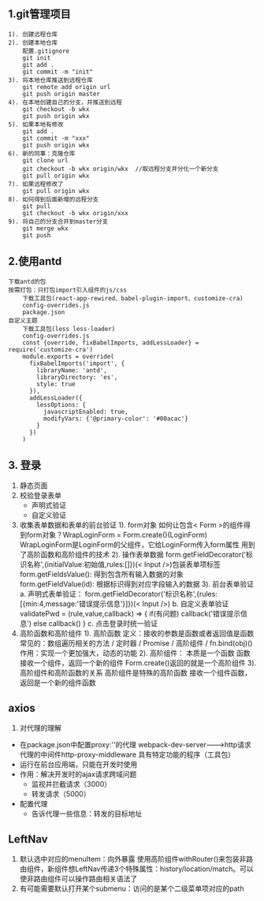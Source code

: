 ## 1.git管理项目
    1). 创建远程仓库
    2). 创建本地仓库
        配置.gitignore
        git init
        git add .
        git commit -m "init"
    3). 将本地仓库推送到远程仓库
        git remote add origin url
        git push origin master
    4). 在本地创建自己的分支，并推送到远程
        git checkout -b wkx
        git push origin wkx
    5). 如果本地有修改
        git add .
        git commit -m "xxx"
        git push origin wkx
    6). 新的同事：克隆仓库
        git clone url
        git checkout -b wkx origin/wkx  //取远程分支并分化一个新分支
        git pull origin wkx
    7). 如果远程修改了
        git pull origin wkx
    8). 如何得到后面新增的远程分支
        git pull
        git checkout -b wkx origin/xxx
    9). 将自己的分支合并到master分支
        git merge wkx
        git push
## 2.使用antd
    下载antd的包
    按需打包：只打包import引入组件的js/css
        下载工具包(react-app-rewired、babel-plugin-import、customize-cra)
        config-overrides.js
        package.json
    自定义主题
        下载工具包(less less-loader)
        config-overrides.js
        const {override, fixBabelImports, addLessLoader} = require('customize-cra')
        module.exports = override(
          fixBabelImports('import', {
            libraryName: 'antd',
            libraryDirectory: 'es',
            style: true
          }),
          addLessLoader({
            lessOptions: {
              javascriptEnabled: true,
              modifyVars: {'@primary-color': '#00acac'}
            }
          })
        )
## 3. 登录
1. 静态页面
2. 校验登录表单
   + 声明式验证
   + 自定义验证
3. 收集表单数据和表单的前台验证
    1). form对象
    如何让包含< Form >的组件得到form对象？WrapLoginForm = Form.create()(LoginForm)
    WrapLoginForm是LoginForm的父组件，它给LoginForm传入form属性
    用到了高阶函数和高阶组件的技术
    2). 操作表单数据
    form.getFieldDecorator('标识名称',{initialValue:初始值,rules:[]})(< Input />)包装表单项标签
    form.getFieldsValue(): 得到包含所有输入数据的对象
    form.getFieldValue(id): 根据标识得到对应字段输入的数据
    3). 前台表单验证
    a. 声明式表单验证：
        form.getFieldDecorator('标识名称',{rules:[{min:4,message:'错误提示信息'}]})(< Input />)
    b. 自定义表单验证
        validatePwd = (rule,value,callback) => {
            if(有问题) callback('错误提示信息') else callback()
        }
    c. 点击登录时统一验证
4. 高阶函数和高阶组件
    1). 高阶函数
        定义：接收的参数是函数或者返回值是函数
        常见的：数组遍历相关的方法 / 定时器 / Promise / 高阶组件 / fn.bind(obj)()
        作用：实现一个更加强大，动态的功能
    2). 高阶组件：
        本质是一个函数
        函数接收一个组件，返回一个新的组件
        Form.create()返回的就是一个高阶组件
    3). 高阶组件和高阶函数的关系
        高阶组件是特殊的高阶函数
        接收一个组件函数，返回是一个新的组件函数

## axios
1. 对代理的理解
+ 在package.json中配置proxy:''的代理
webpack-dev-server--->http请求代理的中间件http-proxy-middleware
具有特定功能的程序（工具包）
+ 运行在前台应用端，只能在开发时使用
+ 作用：解决开发时的ajax请求跨域问题
    + 监视并拦截请求（3000）
    + 转发请求（5000）
+ 配置代理
    + 告诉代理一些信息：转发的目标地址

## LeftNav
1. 默认选中对应的menuItem：向外暴露 使用高阶组件withRouter()来包装非路由组件，新组件想LeftNav传递3个特殊属性：history/location/match。可以使非路由组件可以操作路由相关语法了
2. 有可能需要默认打开某个submenu：访问的是某个二级菜单项对应的path
